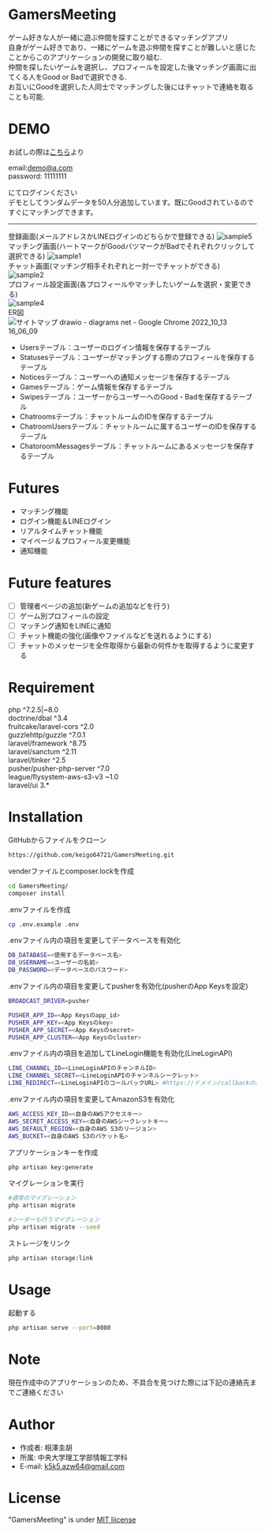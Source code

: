 # GamersMeeting
 
ゲーム好きな人が一緒に遊ぶ仲間を探すことができるマッチングアプリ  
自身がゲーム好きであり、一緒にゲームを遊ぶ仲間を探すことが難しいと感じたことからこのアプリケーションの開発に取り組む.   
仲間を探したいゲームを選択し、プロフィールを設定した後マッチング画面に出てくる人をGood or Badで選択できる.  
お互いにGoodを選択した人同士でマッチングした後にはチャットで連絡を取ることも可能.  
  
# DEMO
お試しの際は[こちら](https://quiet-brook-84844.herokuapp.com/)より   
   
email:demo@a.com   
password: 11111111     
   
にてログインください   
デモとしてランダムデータを50人分追加しています。既にGoodされているのですぐにマッチングできます。
___
   登録画面(メールアドレスかLINEログインのどちらかで登録できる) 
![sample5](https://user-images.githubusercontent.com/105817239/193942001-0429a632-3108-40e3-beab-3f559c0a1a9d.png)   
   マッチング画面(ハートマークがGoodバツマークがBadでそれぞれクリックして選択できる) 
![sample1](https://user-images.githubusercontent.com/105817239/193941988-22fe12a4-0ad4-4b53-a45c-67c135dd4839.png)   
   チャット画面(マッチング相手それぞれと一対一でチャットができる)
![sample2](https://user-images.githubusercontent.com/105817239/193941992-bc95440b-d98e-4c92-9ba7-d3b6717dff78.png)   
   プロフィール設定画面(各プロフィールやマッチしたいゲームを選択・変更できる)   
![sample4](https://user-images.githubusercontent.com/105817239/193941994-44859e61-bb90-4ebb-9f18-d27dfa3f7fef.png)   
   ER図   
   ![サイトマップ drawio - diagrams net - Google Chrome 2022_10_13 16_06_09](https://user-images.githubusercontent.com/105817239/195526048-70e54769-2001-4225-8b08-8892c4e0a4a0.png)
   - Usersテーブル：ユーザーのログイン情報を保存するテーブル
   - Statusesテーブル：ユーザーがマッチングする際のプロフィールを保存するテーブル
   - Noticesテーブル：ユーザーへの通知メッセージを保存するテーブル
   - Gamesテーブル：ゲーム情報を保存するテーブル
   - Swipesテーブル：ユーザーからユーザーへのGood・Badを保存するテーブル
   - Chatroomsテーブル：チャットルームのIDを保存するテーブル
   - ChatroomUsersテーブル：チャットルームに属するユーザーのIDを保存するテーブル
   - ChatoroomMessagesテーブル：チャットルームにあるメッセージを保存するテーブル

 
# Futures
- マッチング機能
- ログイン機能＆LINEログイン
- リアルタイムチャット機能
- マイページ＆プロフィール変更機能
- 通知機能
 
# Future features
- [ ] 管理者ページの追加(新ゲームの追加などを行う)
- [ ] ゲーム別プロフィールの設定
- [ ] マッチング通知をLINEに通知
- [ ] チャット機能の強化(画像やファイルなどを送れるようにする)
- [ ] チャットのメッセージを全件取得から最新の何件かを取得するように変更する
 
# Requirement
 
php ^7.2.5|~8.0   
doctrine/dbal ^3.4   
fruitcake/laravel-cors ^2.0   
guzzlehttp/guzzle ^7.0.1   
laravel/framework ^8.75   
laravel/sanctum ^2.11   
laravel/tinker ^2.5   
pusher/pusher-php-server ^7.0   
league/flysystem-aws-s3-v3 ~1.0   
laravel/ui 3.*   
 
# Installation
 
GitHubからファイルをクローン
```bash
https://github.com/keigo64721/GamersMeeting.git
```
venderファイルとcomposer.lockを作成
```bash
cd GamersMeeting/
composer install
```
.envファイルを作成
```bash
cp .env.example .env
```
.envファイル内の項目を変更してデータベースを有効化
```bash
DB_DATABASE=<使用するデータベース名>
DB_USERNAME=<ユーザーの名前>
DB_PASSWORD=<データベースのパスワード>
```   
.envファイル内の項目を変更してpusherを有効化(pusherのApp Keysを設定)
```bash
BROADCAST_DRIVER=pusher

PUSHER_APP_ID=<App Keysのapp_id>
PUSHER_APP_KEY=<App Keysのkey>
PUSHER_APP_SECRET=<App Keysのsecret>
PUSHER_APP_CLUSTER=<App Keysのcluster>
```
.envファイル内の項目を追加してLineLogin機能を有効化(LineLoginAPI)
```bash
LINE_CHANNEL_ID=<LineLoginAPIのチャンネルID>
LINE_CHANNEL_SECRET=<LineLoginAPIのチャンネルシークレット>
LINE_REDIRECT=<LineLoginAPIのコールバックURL> #https://ドメイン/callbackの形
```   

.envファイル内の項目を変更してAmazonS3を有効化
```bash
AWS_ACCESS_KEY_ID=<自身のAWSアクセスキー>
AWS_SECRET_ACCESS_KEY=<自身のAWSシークレットキー>
AWS_DEFAULT_REGION=<自身のAWS S3のリージョン>
AWS_BUCKET=<自身のAWS S3のバケット名>
```
アプリケーションキーを作成
```bash
php artisan key:generate
```
マイグレーションを実行
```bash
#通常のマイグレーション
php artisan migrate

#シーダーも行うマイグレーション
php artisan migrate --seed
```
ストレージをリンク
```bash
php artisan storage:link
```

# Usage
起動する
```bash
php artisan serve --port=8080
```

# Note
 現在作成中のアプリケーションのため、不具合を見つけた際には下記の連絡先までご連絡ください
 
# Author
 
* 作成者: 相澤圭胡
* 所属: 中央大学理工学部情報工学科
* E-mail: k5k5.azw64@gmail.com
 
# License
"GamersMeeting" is under [MIT liicense](https://en.wikipedia.org/wiki/MIT_License)
 
